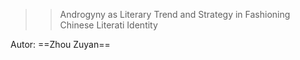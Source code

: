 
>> Androgyny as Literary Trend and Strategy in Fashioning Chinese Literati Identity

Autor: ==Zhou Zuyan==